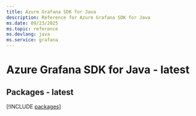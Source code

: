 ```yaml
---
title: Azure Grafana SDK for Java
description: Reference for Azure Grafana SDK for Java
ms.date: 09/23/2025
ms.topic: reference
ms.devlang: java
ms.service: grafana
---
```

# Azure Grafana SDK for Java - latest
## Packages - latest
[!INCLUDE [packages](grafana-index.md)]